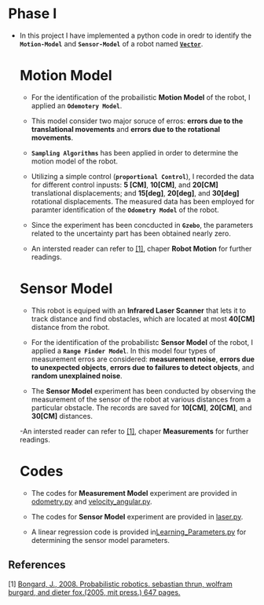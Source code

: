 # Phase I

* In this project I have implemented a python code in oredr to identify the **`Motion-Model`**  and **`Sensor-Model`** of a robot named [**`Vector`**](https://www.amazon.com/Vector-Robot-Anki-Hangs-Helps/dp/B07G3ZNK4Y). 


    # Motion Model

    - For the identification of the probailistic **Motion Model** of the robot, I applied an **`Odemotery Model`**.

    - This model consider two major soruce of erros: **errors due to the translational movements** and **errors due to the rotational movements**. 
    
    - **`Sampling Algorithms`** has been applied in order to determine the motion model of the robot.

    - Utilizing a simple control (**`proportional Control`**), I recorded the data for different control inpusts: **5 [CM]**, **10[CM]**, and **20[CM]**  translational displacements; and **15[deg]**, **20[deg]**, and **30[deg]** rotational displacements. The measured data has been employed for paramter identification of the **`Odometry Model`** of the robot.
    
    - Since the experiment has been concducted in **`Gzebo`**, the parameters related to the uncertainty part has been obtained nearly zero.

    - An intersted reader can refer to [[1]](#1), chaper **Robot Motion** for further readings.

    
    # Sensor Model
    - This robot is equiped with an **Infrared Laser Scanner** that lets it to track distance and find obstacles, which are located at most **40[CM]** distance from the robot.

    - For the identification of the  probabilistc **Sensor Model** of the robot, I applied a **`Range Finder Model`**. In this model four types of measurement erros are considered: **measurement noise**, **errors due to unexpected objects**, **errors due to failures to detect objects**, and **random unexplained noise**.

    - The **Sensor Model** experiment has been conducted by observing the measurement of the sensor of the robot at various distances from a particular obstacle. The records are saved for **10[CM]**, **20[CM]**, and **30[CM]** distances.

    -An intersted reader can refer to [[1]](#1), chaper **Measurements** for further readings.

    # Codes
    - The codes for **Measurement Model** experiment are provided in [odometry.py](https://github.com/ARokni/Advanced-Robotics/blob/main/Phase%201/Motion_Model/odometry.py) and [velocity_angular.py](https://github.com/ARokni/Advanced-Robotics/blob/main/Phase%201/Motion_Model/velocity_angular.py).

    - The codes for **Sensor Model** experiment are provided in [laser.py](https://github.com/ARokni/Advanced-Robotics/blob/main/Phase%201/Sensor_Model/laser.py).

    - A linear regression code is provided in[Learning_Parameters.py](https://github.com/ARokni/Advanced-Robotics/blob/main/Phase%201/Sensor_Model/learning_parameters.py)  for determining the sensor model parameters.




## References
<a id="1">[1]</a> 
[Bongard, J., 2008. Probabilistic robotics. sebastian thrun, wolfram burgard, and dieter fox.(2005, mit press.) 647 pages.](https://www.amazon.com/Probabilistic-Robotics-INTELLIGENT-ROBOTICS-AUTONOMOUS/dp/0262201623)






